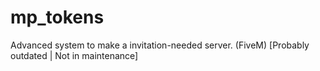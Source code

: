 # mp_tokens

Advanced system to make a invitation-needed server. (FiveM)
[Probably outdated | Not in maintenance]
